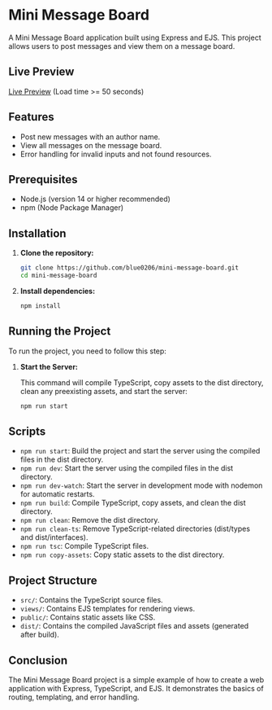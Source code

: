 # Mini Message Board

A Mini Message Board application built using Express and EJS. This project allows users to post messages and view them on a message board.

## Live Preview

[Live Preview](https://mini-message-board-4d8v.onrender.com) (Load time >= 50 seconds)

## Features

- Post new messages with an author name.
- View all messages on the message board.
- Error handling for invalid inputs and not found resources.

## Prerequisites

- Node.js (version 14 or higher recommended)
- npm (Node Package Manager)

## Installation

1. **Clone the repository:**

   ```bash
   git clone https://github.com/blue0206/mini-message-board.git
   cd mini-message-board
   ```

2. **Install dependencies:**

   ```bash
   npm install
   ```

## Running the Project

To run the project, you need to follow this step:

1. **Start the Server:**

   This command will compile TypeScript, copy assets to the dist directory, clean any preexisting assets, and start the server:

   ```bash
   npm run start
   ```

## Scripts

- `npm run start`: Build the project and start the server using the compiled files in the dist directory.
- `npm run dev`: Start the server using the compiled files in the dist directory.
- `npm run dev-watch`: Start the server in development mode with nodemon for automatic restarts.
- `npm run build`: Compile TypeScript, copy assets, and clean the dist directory.
- `npm run clean`: Remove the dist directory.
- `npm run clean-ts`: Remove TypeScript-related directories (dist/types and dist/interfaces).
- `npm run tsc`: Compile TypeScript files.
- `npm run copy-assets`: Copy static assets to the dist directory.

## Project Structure

- `src/`: Contains the TypeScript source files.
- `views/`: Contains EJS templates for rendering views.
- `public/`: Contains static assets like CSS.
- `dist/`: Contains the compiled JavaScript files and assets (generated after build).

## Conclusion

The Mini Message Board project is a simple example of how to create a web application with Express, TypeScript, and EJS. It demonstrates the basics of routing, templating, and error handling.
